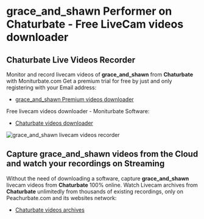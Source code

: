 # grace_and_shawn Performer on Chaturbate - Free LiveCam videos downloader

## Chaturbate Live Videos Recorder

Monitor and record livecam videos of **grace_and_shawn** from **Chaturbate** with Moniturbate.com
Get a premium trial for free by just and only registering with your Email address:
* [grace_and_shawn Premium videos downloader](https://moniturbate.com/request-demo-licence-key.html)

Free livecam videos downloader - Moniturbate Software:
* [Chaturbate videos downloader](https://moniturbate.com/moniturbate-download-software.html)

![grace_and_shawn livecam videos recorder](https://peachurnet.com/templates/moniturbate-software.png)


## Capture grace_and_shawn videos from the Cloud and watch your recordings on Streaming

Without the need of downloading a software, capture **grace_and_shawn** livecam videos from **Chaturbate** 100% online.
Watch Livecam archives from **Chaturbate** unlimitedly from thousands of existing recordings, only on Peachurbate.com and its websites network:
* [Chaturbate videos archives](https://peachurnet.com/)